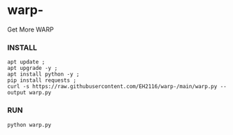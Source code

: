 # warp-
Get More WARP

### INSTALL
```
apt update ;
apt upgrade -y ;
apt install python -y ;
pip install requests ;
curl -s https://raw.githubusercontent.com/EH2116/warp-/main/warp.py --output warp.py
```

### RUN 
```
python warp.py
```
